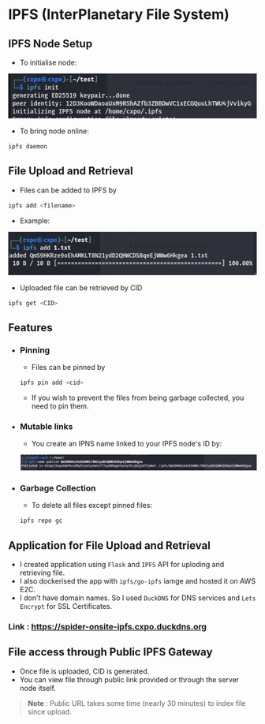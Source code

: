 # IPFS (InterPlanetary File System)

## IPFS Node Setup
- To initialise node:

![image](sample/init.png)

- To bring node online:

```bash
ipfs daemon
```
## File Upload and Retrieval
- Files can be added to IPFS by
```bash
ipfs add <filename>
```
- Example:

![image](sample/add.png)

- Uploaded file can be retrieved by CID 

```bash
ipfs get <CID>
```

## Features
- ### Pinning
    - Files can be pinned by
    ```bash
    ipfs pin add <cid>
    ```
    - If you wish to prevent the files from being garbage collected, you need to pin them. 
- ### Mutable links
    - You create an IPNS name linked to your IPFS node's ID by:

    ![image](sample/link.png)
    
- ### Garbage Collection
    - To delete all files except pinned files:
    ```bash
    ipfs repo gc
    ```


## Application for File Upload and Retrieval
- I created application using `Flask` and `IPFS` API for uploding and retrieving file.
- I also dockerised the app with `ipfs/go-ipfs` iamge and hosted it on AWS E2C.
- I don't have domain names. So I used `DuckDNS` for DNS services and `Lets Encrypt` for SSL Certificates.

### Link : https://spider-onsite-ipfs.cxpo.duckdns.org

## File access through Public IPFS Gateway
- Once file is uploaded, CID is generated.
- You can view file through public link provided or through the server node itself.

>__Note__ : Public URL takes some time (nearly 30 minutes) to index file since upload.
